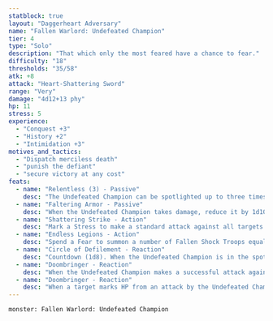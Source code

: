 ```yaml
---
statblock: true
layout: "Daggerheart Adversary"
name: "Fallen Warlord: Undefeated Champion"
tier: 4
type: "Solo"
description: "That which only the most feared have a chance to fear."
difficulty: "18"
thresholds: "35/58"
atk: +8
attack: "Heart-Shattering Sword"
range: "Very"
damage: "4d12+13 phy"
hp: 11
stress: 5
experience:
  - "Conquest +3"
  - "History +2"
  - "Intimidation +3"
motives_and_tactics:
  - "Dispatch merciless death"
  - "punish the defiant"
  - "secure victory at any cost"
feats:
  - name: "Relentless (3) - Passive"
    desc: "The Undefeated Champion can be spotlighted up to three times per GM turn. Spend Fear as usual to spotlight them."
  - name: "Faltering Armor - Passive"
    desc: "When the Undefeated Champion takes damage, reduce it by 1d10."
  - name: "Shattering Strike - Action"
    desc: "Mark a Stress to make a standard attack against all targets within Very Close range. PCs the Champion succeeds against lose a number of Hope equal to the HP they marked from this attack."
  - name: "Endless Legions - Action"
    desc: "Spend a Fear to summon a number of Fallen Shock Troops equal to twice the number of PCs. The Shock Troops appear at Far range."
  - name: "Circle of Defilement - Reaction"
    desc: "Countdown (1d8). When the Undefeated Champion is in the spotlight for the first time, activate the countdown. When it triggers, activate a magical circle covering an area within Far range of the Champion. A target within that area is Vulnerable until they leave the circle. The circle can be removed by dealing Severe damage to the Undefeated Champion."
  - name: "Doombringer - Reaction"
    desc: "When the Undefeated Champion makes a successful attack against a PC, you gain a Fear."
  - name: "Doombringer - Reaction"
    desc: "When a target marks HP from an attack by the Undefeated Champion, all PCs within Far range of the target lose a Hope."
---
```


```statblock
monster: Fallen Warlord: Undefeated Champion
```